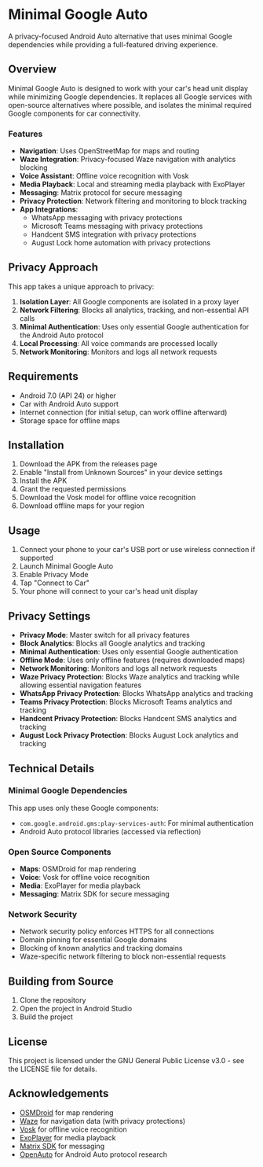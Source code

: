 # Minimal Google Auto

A privacy-focused Android Auto alternative that uses minimal Google dependencies while providing a full-featured driving experience.

## Overview

Minimal Google Auto is designed to work with your car's head unit display while minimizing Google dependencies. It replaces all Google services with open-source alternatives where possible, and isolates the minimal required Google components for car connectivity.

### Features

- **Navigation**: Uses OpenStreetMap for maps and routing
- **Waze Integration**: Privacy-focused Waze navigation with analytics blocking
- **Voice Assistant**: Offline voice recognition with Vosk
- **Media Playback**: Local and streaming media playback with ExoPlayer
- **Messaging**: Matrix protocol for secure messaging
- **Privacy Protection**: Network filtering and monitoring to block tracking
- **App Integrations**: 
  - WhatsApp messaging with privacy protections
  - Microsoft Teams messaging with privacy protections
  - Handcent SMS integration with privacy protections
  - August Lock home automation with privacy protections

## Privacy Approach

This app takes a unique approach to privacy:

1. **Isolation Layer**: All Google components are isolated in a proxy layer
2. **Network Filtering**: Blocks all analytics, tracking, and non-essential API calls
3. **Minimal Authentication**: Uses only essential Google authentication for the Android Auto protocol
4. **Local Processing**: All voice commands are processed locally
5. **Network Monitoring**: Monitors and logs all network requests

## Requirements

- Android 7.0 (API 24) or higher
- Car with Android Auto support
- Internet connection (for initial setup, can work offline afterward)
- Storage space for offline maps

## Installation

1. Download the APK from the releases page
2. Enable "Install from Unknown Sources" in your device settings
3. Install the APK
4. Grant the requested permissions
5. Download the Vosk model for offline voice recognition
6. Download offline maps for your region

## Usage

1. Connect your phone to your car's USB port or use wireless connection if supported
2. Launch Minimal Google Auto
3. Enable Privacy Mode
4. Tap "Connect to Car"
5. Your phone will connect to your car's head unit display

## Privacy Settings

- **Privacy Mode**: Master switch for all privacy features
- **Block Analytics**: Blocks all Google analytics and tracking
- **Minimal Authentication**: Uses only essential Google authentication
- **Offline Mode**: Uses only offline features (requires downloaded maps)
- **Network Monitoring**: Monitors and logs all network requests
- **Waze Privacy Protection**: Blocks Waze analytics and tracking while allowing essential navigation features
- **WhatsApp Privacy Protection**: Blocks WhatsApp analytics and tracking
- **Teams Privacy Protection**: Blocks Microsoft Teams analytics and tracking
- **Handcent Privacy Protection**: Blocks Handcent SMS analytics and tracking
- **August Lock Privacy Protection**: Blocks August Lock analytics and tracking

## Technical Details

### Minimal Google Dependencies

This app uses only these Google components:
- `com.google.android.gms:play-services-auth`: For minimal authentication
- Android Auto protocol libraries (accessed via reflection)

### Open Source Components

- **Maps**: OSMDroid for map rendering
- **Voice**: Vosk for offline voice recognition
- **Media**: ExoPlayer for media playback
- **Messaging**: Matrix SDK for secure messaging

### Network Security

- Network security policy enforces HTTPS for all connections
- Domain pinning for essential Google domains
- Blocking of known analytics and tracking domains
- Waze-specific network filtering to block non-essential requests

## Building from Source

1. Clone the repository
2. Open the project in Android Studio
3. Build the project

## License

This project is licensed under the GNU General Public License v3.0 - see the LICENSE file for details.

## Acknowledgements

- [OSMDroid](https://github.com/osmdroid/osmdroid) for map rendering
- [Waze](https://www.waze.com/) for navigation data (with privacy protections)
- [Vosk](https://alphacephei.com/vosk/) for offline voice recognition
- [ExoPlayer](https://github.com/google/ExoPlayer) for media playback
- [Matrix SDK](https://github.com/matrix-org/matrix-android-sdk2) for messaging
- [OpenAuto](https://github.com/f1xpl/openauto) for Android Auto protocol research